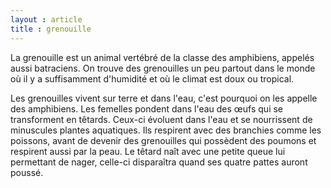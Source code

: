 ```yaml
---
layout : article
title : grenouille
---
```


La grenouille est un animal vertébré de la classe des amphibiens, appelés aussi batraciens. On trouve des grenouilles un peu partout dans le monde où il y a suffisamment d'humidité et où le climat est doux ou tropical.

Les grenouilles vivent sur terre et dans l'eau, c'est pourquoi on les appelle des amphibiens. Les femelles pondent dans l'eau des œufs qui se transforment en têtards. Ceux-ci évoluent dans l'eau et se nourrissent de minuscules plantes aquatiques. Ils respirent avec des branchies comme les poissons, avant de devenir des grenouilles qui possèdent des poumons et respirent aussi par la peau. Le têtard naît avec une petite queue lui permettant de nager, celle-ci disparaîtra quand ses quatre pattes auront poussé. 